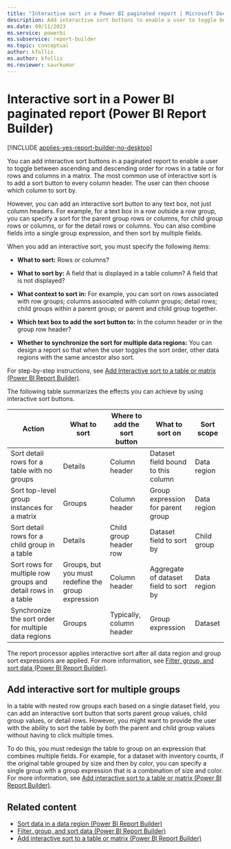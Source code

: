 ```yaml
---
title: "Interactive sort in a Power BI paginated report | Microsoft Docs"
description: Add interactive sort buttons to enable a user to toggle between ascending and descending order for rows in a table in a Power BI paginated report.
ms.date: 09/11/2023
ms.service: powerbi
ms.subservice: report-builder
ms.topic: conceptual
author: kfollis
ms.author: kfollis
ms.reviewer: saurkumar
---
```

# Interactive sort in a Power BI paginated report (Power BI Report Builder)

[!INCLUDE [applies-yes-report-builder-no-desktop](../../includes/applies-yes-report-builder-no-desktop.md)]

  You can add interactive sort buttons in a paginated report to enable a user to toggle between ascending and descending order for rows in a table or for rows and columns in a matrix. The most common use of interactive sort is to add a sort button to every column header. The user can then choose which column to sort by.  
  
 However, you can add an interactive sort button to any text box, not just column headers. For example, for a text box in a row outside a row group, you can specify a sort for the parent group rows or columns, for child group rows or columns, or for the detail rows or columns. You can also combine fields into a single group expression, and then sort by multiple fields.  
  
  
 When you add an interactive sort, you must specify the following items:  
  
- **What to sort:** Rows or columns?  
  
- **What to sort by:** A field that is displayed in a table column? A field that is not displayed?  
  
- **What context to sort in:** For example, you can sort on rows associated with row groups; columns associated with column groups; detail rows; child groups within a parent group; or parent and child group together.  
  
- **Which text box to add the sort button to:** In the column header or in the group row header?  
  
- **Whether to synchronize the sort for multiple data regions:** You can design a report so that when the user toggles the sort order, other data regions with the same ancestor also sort.  
  
 For step-by-step instructions, see [Add Interactive sort to a table or matrix (Power BI Report Builder)](/sql/reporting-services/report-design/add-interactive-sort-to-a-table-or-matrix-report-builder-and-ssrs).  
  
 The following table summarizes the effects you can achieve by using interactive sort buttons.  
  
|Action|What to sort|Where to add the sort button|What to sort on|Sort scope|  
|------------|------------------|----------------------------------|---------------------|----------------|  
|Sort detail rows for a table with no groups|Details|Column header|Dataset field bound to this column|Data region|  
|Sort top-level group instances for a matrix|Groups|Column header|Group expression for parent group|Data region|  
|Sort detail rows for a child group in a table|Details|Child group header row|Dataset field to sort by|Child group|  
|Sort rows for multiple row groups and detail rows in a table|Groups, but you must redefine the group expression|Column header|Aggregate of dataset field to sort by|Data region|  
|Synchronize the sort order for multiple data regions|Groups|Typically, column header|Group expression|Dataset|  
  
 The report processor applies interactive sort after all data region and group sort expressions are applied. For more information, see [Filter, group, and sort data (Power BI Report Builder)](../../paginated-reports/report-design/filter-group-sort-data-report-builder.md).  
  
## Add interactive sort for multiple groups  
 In a table with nested row groups each based on a single dataset field, you can add an interactive sort button that sorts parent group values, child group values, or detail rows. However, you might want to provide the user with the ability to sort the table by both the parent and child group values without having to click multiple times.  
  
 To do this, you must redesign the table to group on an expression that combines multiple fields. For example, for a dataset with inventory counts, if the original table grouped by size and then by color, you can specify a single group with a group expression that is a combination of size and color. For more information, see [Add interactive sort to a table or matrix (Power BI Report Builder)](/sql/reporting-services/report-design/add-interactive-sort-to-a-table-or-matrix-report-builder-and-ssrs).  
  
## Related content

- [Sort data in a data region (Power BI Report Builder)](../../paginated-reports/report-design/sort-data-data-region-report-builder.md)   
- [Filter, group, and sort data (Power BI Report Builder)](../../paginated-reports/report-design/filter-group-sort-data-report-builder.md)   
- [Add interactive sort to a table or matrix (Power BI Report Builder)](/sql/reporting-services/report-design/add-interactive-sort-to-a-table-or-matrix-report-builder-and-ssrs)  
  
  

